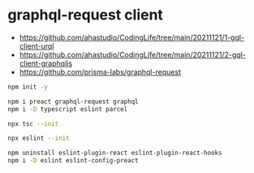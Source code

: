# graphql-request client

- <https://github.com/ahastudio/CodingLife/tree/main/20211121/1-gql-client-urql>
- <https://github.com/ahastudio/CodingLife/tree/main/20211121/2-gql-client-graphqljs>
- <https://github.com/prisma-labs/graphql-request>

```bash
npm init -y

npm i preact graphql-request graphql
npm i -D typescript eslint parcel

npx tsc --init

npx eslint --init

npm uninstall eslint-plugin-react eslint-plugin-react-hooks
npm i -D eslint eslint-config-preact
```
